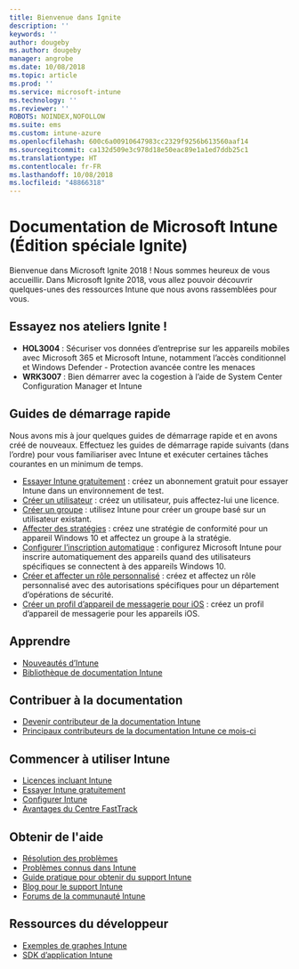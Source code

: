 ```yaml
---
title: Bienvenue dans Ignite
description: ''
keywords: ''
author: dougeby
ms.author: dougeby
manager: angrobe
ms.date: 10/08/2018
ms.topic: article
ms.prod: ''
ms.service: microsoft-intune
ms.technology: ''
ms.reviewer: ''
ROBOTS: NOINDEX,NOFOLLOW
ms.suite: ems
ms.custom: intune-azure
ms.openlocfilehash: 600c6a00910647983cc2329f9256b613560aaf14
ms.sourcegitcommit: ca132d509e3c978d18e50eac89e1a1ed7ddb25c1
ms.translationtype: HT
ms.contentlocale: fr-FR
ms.lasthandoff: 10/08/2018
ms.locfileid: "48866318"
---
```

# <a name="microsoft-intune-documentation-40ignite-special-edition41"></a>Documentation de Microsoft Intune &#40;Édition spéciale Ignite&#41;
Bienvenue dans Microsoft Ignite 2018 ! Nous sommes heureux de vous accueillir. Dans Microsoft Ignite 2018, vous allez pouvoir découvrir quelques-unes des ressources Intune que nous avons rassemblées pour vous.

## <a name="try-our-hands-on-labs-at-ignite"></a>Essayez nos ateliers Ignite !
- **HOL3004** : Sécuriser vos données d’entreprise sur les appareils mobiles avec Microsoft 365 et Microsoft Intune, notamment l’accès conditionnel et Windows Defender - Protection avancée contre les menaces
- **WRK3007** : Bien démarrer avec la cogestion à l’aide de System Center Configuration Manager et Intune

## <a name="quickstarts"></a>Guides de démarrage rapide
Nous avons mis à jour quelques guides de démarrage rapide et en avons créé de nouveaux. Effectuez les guides de démarrage rapide suivants (dans l’ordre) pour vous familiariser avec Intune et exécuter certaines tâches courantes en un minimum de temps.

- [Essayer Intune gratuitement](free-trial-sign-up.md) : créez un abonnement gratuit pour essayer Intune dans un environnement de test.    
- [Créer un utilisateur](quickstart-create-user.md) : créez un utilisateur, puis affectez-lui une licence.
- [Créer un groupe](quickstart-create-group.md) : utilisez Intune pour créer un groupe basé sur un utilisateur existant.
- [Affecter des stratégies](get-started-policies.md) : créez une stratégie de conformité pour un appareil Windows 10 et affectez un groupe à la stratégie.
- [Configurer l’inscription automatique](quickstart-setup-auto-enrollment.md) : configurez Microsoft Intune pour inscrire automatiquement des appareils quand des utilisateurs spécifiques se connectent à des appareils Windows 10.
- [Créer et affecter un rôle personnalisé](quickstart-create-custom-role.md) : créez et affectez un rôle personnalisé avec des autorisations spécifiques pour un département d’opérations de sécurité. 
- [Créer un profil d’appareil de messagerie pour iOS](quickstart-email-profile.md) : créez un profil d’appareil de messagerie pour les appareils iOS.

## <a name="learn"></a>Apprendre
- [Nouveautés d’Intune](whats-new.md)
- [Bibliothèque de documentation Intune](https://docs.microsoft.com/intune/)

## <a name="contribute-to-docs"></a>Contribuer à la documentation
- [Devenir contributeur de la documentation Intune](https://github.com/MicrosoftDocs/IntuneDocs/blob/master/README.md)  
- [Principaux contributeurs de la documentation Intune ce mois-ci](https://github.com/MicrosoftDocs/IntuneDocs/graphs/contributors?from=2018-09-01&to=2018-11-30&type=c)  

## <a name="start-using-intune"></a>Commencer à utiliser Intune
- [Licences incluant Intune](licenses.md)
- [Essayer Intune gratuitement](free-trial-sign-up.md)
- [Configurer Intune](setup-steps.md)
- [Avantages du Centre FastTrack](https://docs.microsoft.com/enterprise-mobility-security/Solutions/enterprise-mobility-fasttrack-program)

## <a name="get-help"></a>Obtenir de l'aide
- [Résolution des problèmes](help-desk-operators.md)
- [Problèmes connus dans Intune](known-issues.md)
- [Guide pratique pour obtenir du support Intune](get-support.md)
- [Blog pour le support Intune](https://blogs.technet.microsoft.com/intunesupport/)
- [Forums de la communauté Intune](https://techcommunity.microsoft.com/t5/Enterprise-Mobility-Security/ct-p/EMS)

## <a name="developer-resources"></a>Ressources du développeur
- [Exemples de graphes Intune](https://github.com/microsoftgraph/powershell-intune-samples)
- [SDK d’application Intune](app-sdk-get-started.md)
